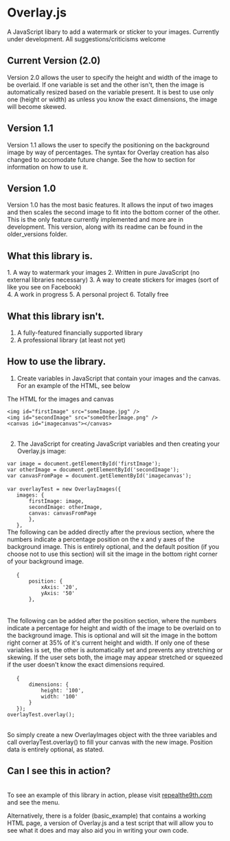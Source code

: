 # Overlay.js
A JavaScript libary to add a watermark or sticker to your images. Currently under development. All suggestions/criticisms welcome
<html>
<body>
<h2>Current Version (2.0)</h2>
Version 2.0 allows the user to specify the height and width of the image to be overlaid. If one variable is set and the other isn't, then the image is automatically resized based on the variable present. It is best to use only one (height or width) as unless you know the exact dimensions, the image will become skewed.
<h2>Version 1.1</h2>
Version 1.1 allows the user to specify the positioning on the background image by way of percentages. The syntax for Overlay creation has also changed to accomodate future change. See the how to section for information on how to use it.
<h2>Version 1.0</h2>
Version 1.0 has the most basic features. It allows the input of two images and then scales the second image to fit into the bottom corner of the other. This is the only feature currently implemented and more are in development. This version, along with its readme can be found in the older_versions folder.
<h2>What this library is.</h2>
1. A way to watermark your images
2. Written in pure JavaScript (no external libraries necessary)
3. A way to create stickers for images (sort of like you see on Facebook)<br>
4. A work in progress
5. A personal project
6. Totally free

<h2>What this library isn't.</h2>

1. A fully-featured financially supported library
2. A professional library (at least not yet)

<h2>How to use the library.</h2>

1. Create variables in JavaScript that contain your images and the canvas. For an example of the HTML, see below

  The HTML for the images and canvas
  
  `<img id="firstImage" src="someImage.jpg" />`<br>
   `<img id="secondImage" src="someOtherImage.png" />`<br>
   `<canvas id="imagecanvas"></canvas>`<br><br>
   
2. The JavaScript for creating JavaScript variables and then creating your Overlay.js image:

`var image = document.getElementById('firstImage');`<br>
		`var otherImage = document.getElementById('secondImage');`<br>
		`var canvasFromPage = document.getElementById('imagecanvas');`<br><br>
   `var overlayTest = new OverlayImages({`<br>
			`	images: {`<br>
				`		firstImage: image,`<br>
				`		secondImage: otherImage,`<br>
				`		canvas: canvasFromPage`<br>
			`		},`<br>
		`	},`<br>
		The following can be added directly after the previous section, where the numbers indicate a percentage position on the x and y axes of the background image. This is entirely optional, and the default position (if you choose not to use this section) will sit the image in the bottom right corner of your background image.<br><br>
		`	{`<br>
			`		position: {`<br>
				`			xAxis: '20',`<br>
				`			yAxis: '50'`<br>
			`		},`<br>
	  <br><br>
	  The following can be added after the position section, where the numbers indicate a percentage for height and width of the image to be overlaid on to the background image. This is optional and will sit the image in the bottom right corner at 35% of it's current height and width. If only one of these variables is set, the other is automatically set and prevents any stretching or skewing. If the user sets both, the image may appear stretched or squeezed if the user doesn't know the exact dimensions required.<br><br>
		`	{`<br>
			`		dimensions: {`<br>
				`			height: '100',`<br>
				`			width: '100'`<br>
			`		}`<br>
		`	});`<br>
	  `overlayTest.overlay();`<br><br>
	  
So simply create a new OverlayImages object with the three variables and call overlayTest.overlay() to fill your canvas with the new image. Position data is entirely optional, as stated.
<h2>Can I see this in action?</h2><br>
To see an example of this library in action, please visit <a href="http://www.repealthe9th.com">repealthe9th.com</a> and see the menu.

Alternatively, there is a folder (basic_example) that contains a working HTML page, a version of Overlay.js and a test script that will allow you to see what it does and may also aid you in writing your own code.
</body>
</html>

